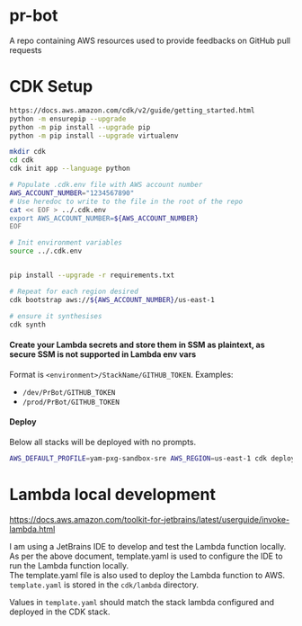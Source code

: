 # pr-bot
A repo containing AWS resources used to provide feedbacks on GitHub pull requests


# CDK Setup

```bash
https://docs.aws.amazon.com/cdk/v2/guide/getting_started.html
python -m ensurepip --upgrade
python -m pip install --upgrade pip
python -m pip install --upgrade virtualenv

mkdir cdk
cd cdk
cdk init app --language python

# Populate .cdk.env file with AWS account number
AWS_ACCOUNT_NUMBER="1234567890"
# Use heredoc to write to the file in the root of the repo
cat << EOF > ../.cdk.env
export AWS_ACCOUNT_NUMBER=${AWS_ACCOUNT_NUMBER}
EOF

# Init environment variables
source ../.cdk.env


pip install --upgrade -r requirements.txt

# Repeat for each region desired
cdk bootstrap aws://${AWS_ACCOUNT_NUMBER}/us-east-1

# ensure it synthesises
cdk synth
```

#### Create your Lambda secrets and store them in SSM as plaintext, as secure SSM is not supported in Lambda env vars
Format is `<environment>/StackName/GITHUB_TOKEN`.
Examples: 
- `/dev/PrBot/GITHUB_TOKEN`
- `/prod/PrBot/GITHUB_TOKEN`

#### Deploy
Below all stacks will be deployed with no prompts.
```bash
AWS_DEFAULT_PROFILE=yam-pxg-sandbox-sre AWS_REGION=us-east-1 cdk deploy --all --require-approval never
```


# Lambda local development
https://docs.aws.amazon.com/toolkit-for-jetbrains/latest/userguide/invoke-lambda.html

I am using a JetBrains IDE to develop and test the Lambda function locally.  
As per the above document, template.yaml is used to configure the IDE to run the Lambda function locally.  
The template.yaml file is also used to deploy the Lambda function to AWS.
`template.yaml` is stored in the `cdk/lambda` directory.

Values in `template.yaml` should match the stack lambda configured and deployed in the CDK stack.